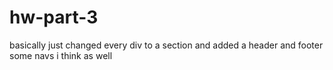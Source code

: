 # hw-part-3
basically just changed every div to a section and added a header and footer
some navs i think as well